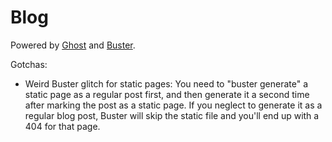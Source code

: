 # Blog
Powered by [Ghost](http://ghost.org) and [Buster](https://github.com/axitkhurana/buster/).

Gotchas:
* Weird Buster glitch for static pages: You need to "buster generate" a static page as a regular post first, and then generate it a second time after marking the post as a static page. If you neglect to generate it as a regular blog post, Buster will skip the static file and you'll end up with a 404 for that page.
